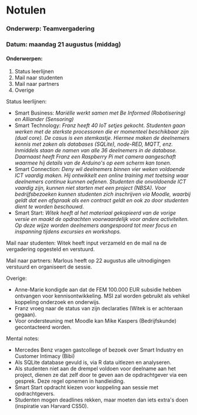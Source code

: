 # Notulen

### Onderwerp: Teamvergadering

### Datum: maandag 21 augustus (middag)

#### Onderwerpen:

1. Status leerlijnen
2. Mail naar studenten
3. Mail naar partners
4. Overige

Status leerlijnen:

+ Smart Business: *Mariëlle werkt samen met Be Informed (Robotisering) en Alliander (Sensoring)*
+ Smart Technology: *Franz heeft 40 IoT setjes gekocht. Studenten gaan werken met de sterkste processoren die er momenteel beschikbaar zijn (dual core). De casus is een stemkastje. Hiermee maken de deelnemers kennis met zaken als databases (SQLite), node-RED, MQTT, enz. Inmiddels staan de namen van alle 36 deelnemers in de database. Daarnaast heeft Franz een Raspberry Pi met camera aangeschaft waarmee hij details van de Arduino's op eem scherm kan tonen.*
+ Smart Connection: *Deny wil deelnemers binnen vier weken voldoende ICT vaardig maken. Hij ontwikkelt een online training met toetsing waar deelnemers continue kunnen oefenen. Studenten die onvoldoende ICT vaardig zijn, kunnen niet starten met een project (NBSA). Voor bedrijfsbezoeken kunnen studenten zich inschrijven via Moodle, waarbij geldt dat een afspraak als een contract geldt en ook zo door studenten dient te worden beschouwd.*
+ Smart Start: *Witek heeft al het materiaal gekopieerd van de vorige versie en maakt de opdrachten voorwaardelijk voor andere activiteiten. Op deze wijze worden deelnemers aangespoord tot meer focus en inspanning tijdens excursies en workshops.*

Mail naar studenten: Witek heeft input verzameld en de mail na de vergadering opgesteld en verstuurd.

Mail naar partners: Marlous heeft op 22 augustus alle uitnodigingen verstuurd en organiseert de sessie.

Overige:
+ Anne-Marie kondigde aan dat de FEM 100.000 EUR subsidie hebben ontvangen voor kennisontwikkeling. MSI zal worden gebruikt als vehikel koppeling onderzoek en onderwijs.
+ Franz vroeg naar de status van zijn declaraties (Witek is er achteraan gegaan).
+ Voor ondersteuning met Moodle kan Mike Kaspers (Bedrijfskunde) gecontacteerd worden.

Mental notes:
+ Mercedes Benz vragen gastcollege of bezoek over Smart Industry en Customer Intimacy (Bibi)
+ Als SQLite database gevuld is, via R data uitlezen en analyseren.
+ Als studenten niet aan de drempel voldoen voor deelname aan het project, dienen ze dat zelf door te geven aan de opdrachtgever via een gesprek. Deze regel opnemen in handleiding.
+ Smart Start opdracht kiezen voor koppeling aan sessie met opdrachtgevers.
+ Studenten mogen deadlines rekken, maar moeten dan iets extra's doen (inspiratie van Harvard CS50).


